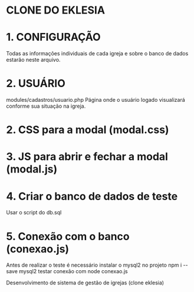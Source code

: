 # CLONE DO EKLESIA

# 1. CONFIGURAÇÃO
Todas as informações individuais de cada igreja e sobre o banco de dados estarão neste arquivo.
# 2. USUÁRIO
modules/cadastros/usuario.php
Página onde o usuário logado visualizará conforme sua situação na igreja.
# 2. CSS para a modal (modal.css)
# 3. JS para abrir e fechar a modal (modal.js)
# 4. Criar o banco de dados de teste
Usar o script do db.sql
# 5. Conexão com o banco (conexao.js)
Antes de realizar o teste é necessário instalar o mysql2 no projeto
npm i --save  mysql2
testar conexão com 
node conexao.js

Desenvolvimento de sistema de gestão de igrejas (clone eklesia)

